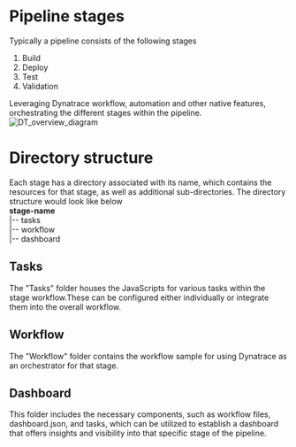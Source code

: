 # Pipeline stages
Typically a pipeline consists of the following stages  
1. Build
2. Deploy
3. Test
4. Validation

Leveraging Dynatrace workflow, automation and other native features, orchestrating the different stages within the pipeline.  
![DT_overview_diagram](https://github.com/nikhilgoenkatech/Dynatrace_as_Orchestrator/assets/52188007/3252346f-74e1-41b8-8500-fb9e432ec41a)  

# Directory structure  
Each stage has a directory associated with its name, which contains the resources for that stage, as well as additional sub-directories. The directory structure would look like below   
**stage-name**  
   |-- tasks  
   |-- workflow  
   |-- dashboard  

## Tasks  
The "Tasks" folder houses the JavaScripts for various tasks within the stage workflow.These can be configured either individually or integrate them into the overall workflow.  

## Workflow  
The "Workflow" folder contains the workflow sample for using Dynatrace as an orchestrator for that stage.  

## Dashboard  
This folder includes the necessary components, such as workflow files, dashboard.json, and tasks, which can be utilized to establish a dashboard that offers insights and visibility into that specific stage of the pipeline.  
